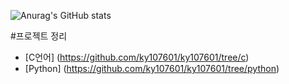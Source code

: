 ![Anurag's GitHub stats](https://github-readme-stats.vercel.app/api?username=ky107601&hide=contribs,prs)


#프로젝트 정리

- [C언어] (https://github.com/ky107601/ky107601/tree/c)
- [Python] (https://github.com/ky107601/ky107601/tree/python)
